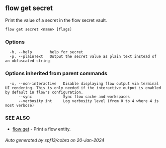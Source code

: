 ## flow get secret

Print the value of a secret in the flow secret vault.

```
flow get secret <name> [flags]
```

### Options

```
  -h, --help        help for secret
  -p, --plainText   Output the secret value as plain text instead of an obfuscated string
```

### Options inherited from parent commands

```
  -x, --non-interactive   Disable displaying flow output via terminal UI rendering. This is only needed if the interactive output is enabled by default in flow's configuration.
      --sync              Sync flow cache and workspaces
      --verbosity int     Log verbosity level (from 0 to 4 where 4 is most verbose)
```

### SEE ALSO

* [flow get](flow_get.md)	 - Print a flow entity.

###### Auto generated by spf13/cobra on 20-Jan-2024
